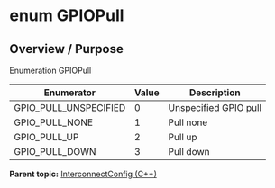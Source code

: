 # enum GPIOPull

## Overview / Purpose

Enumeration GPIOPull

|Enumerator|Value|Description|
|----------|-----|-----------|
|GPIO\_PULL\_UNSPECIFIED|0|Unspecified GPIO pull|
|GPIO\_PULL\_NONE|1|Pull none|
|GPIO\_PULL\_UP|2|Pull up|
|GPIO\_PULL\_DOWN|3|Pull down|

**Parent topic:** [InterconnectConfig \(C++\)](../../summary_pages/InterconnectConfig.md)

